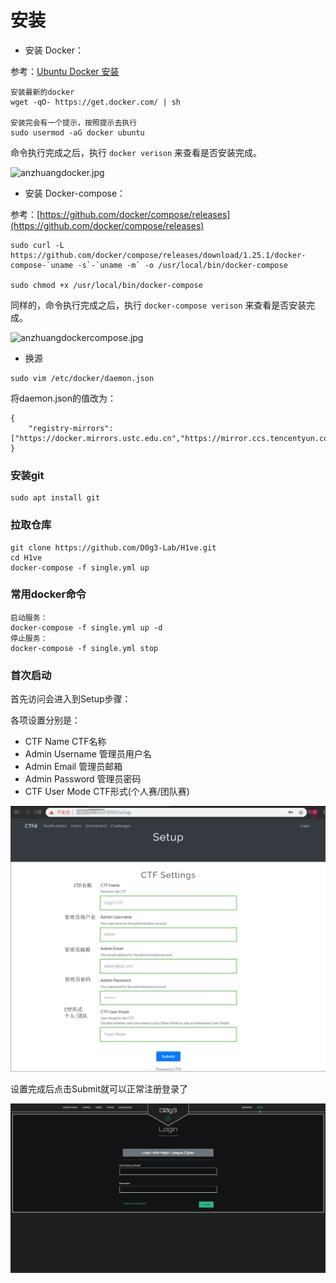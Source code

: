 # 安装

- 安装 Docker：

参考：[Ubuntu Docker 安装](https://www.runoob.com/docker/ubuntu-docker-install.html)

	安装最新的docker
	wget -qO- https://get.docker.com/ | sh
	
	安装完会有一个提示，按照提示去执行
	sudo usermod -aG docker ubuntu

命令执行完成之后，执行 `docker verison` 来查看是否安装完成。

![anzhuangdocker.jpg](https://i.loli.net/2019/06/06/5cf8b92a35cbe47448.jpg)

- 安装 Docker-compose：

参考：[https://github.com/docker/compose/releases](https://github.com/docker/compose/releases)

	sudo curl -L https://github.com/docker/compose/releases/download/1.25.1/docker-compose-`uname -s`-`uname -m` -o /usr/local/bin/docker-compose
	
	sudo chmod +x /usr/local/bin/docker-compose

同样的，命令执行完成之后，执行 `docker-compose verison` 来查看是否安装完成。

![anzhuangdockercompose.jpg](https://i.loli.net/2019/06/06/5cf8b92a4434a94613.jpg)

- 换源

```
sudo vim /etc/docker/daemon.json
```

将daemon.json的值改为：

```
{
	"registry-mirrors": ["https://docker.mirrors.ustc.edu.cn","https://mirror.ccs.tencentyun.com"]
}
```

### 安装git

	sudo apt install git

### 拉取仓库

	git clone https://github.com/D0g3-Lab/H1ve.git
	cd H1ve
	docker-compose -f single.yml up

### 常用docker命令

	启动服务：
	docker-compose -f single.yml up -d
	停止服务：
	docker-compose -f single.yml stop


### 首次启动

首先访问会进入到Setup步骤：

各项设置分别是：

- CTF Name CTF名称
- Admin Username 管理员用户名
- Admin Email 管理员邮箱
- Admin Password 管理员密码
- CTF User Mode CTF形式(个人赛/团队赛)

![image](./imgs/01_setup.png)

设置完成后点击Submit就可以正常注册登录了

![image](./imgs/02_main.png)